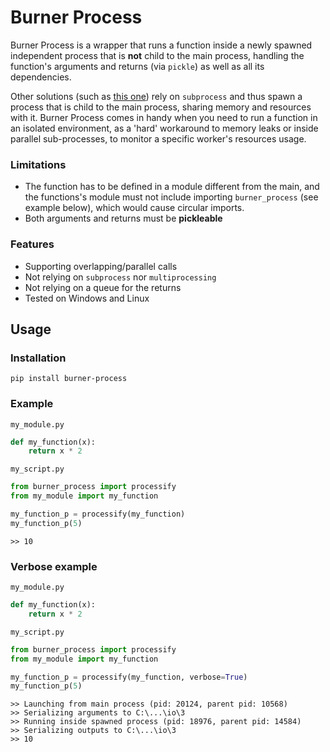 # Burner Process
Burner Process is a wrapper that runs a function inside a newly spawned independent process that is  **not** child to the main process, handling the function's arguments and returns (via `pickle`) as well as all its dependencies.

Other solutions (such as [this one](https://gist.github.com/schlamar/2311116)) rely on `subprocess` and thus spawn a process that is child to the main process, sharing memory and resources with it. Burner Process comes in handy when you need to run a function in an isolated environment, as a 'hard' workaround to memory leaks or inside parallel sub-processes, to monitor a specific worker's resources usage. 

### Limitations
- The function has to be defined in a module different from the main, and the functions's module must not include importing `burner_process` (see example below), which would cause circular imports.
- Both arguments and returns must be  **pickleable**<br/>

### Features
- Supporting overlapping/parallel calls<br/>
- Not relying on `subprocess` nor `multiprocessing`<br/>
- Not relying on a queue for the returns<br/>
- Tested on Windows and Linux

## Usage
### Installation
`pip install burner-process`<br/>

### Example
`my_module.py`
```python
def my_function(x):
    return x * 2
```

`my_script.py`
```python
from burner_process import processify
from my_module import my_function

my_function_p = processify(my_function)
my_function_p(5)
```
```
>> 10
```

### Verbose example
`my_module.py`
```python
def my_function(x):
    return x * 2
```

`my_script.py`
```python
from burner_process import processify
from my_module import my_function

my_function_p = processify(my_function, verbose=True)
my_function_p(5)
```
```
>> Launching from main process (pid: 20124, parent pid: 10568)
>> Serializing arguments to C:\...\io\3
>> Running inside spawned process (pid: 18976, parent pid: 14584)
>> Serializing outputs to C:\...\io\3
>> 10
```
